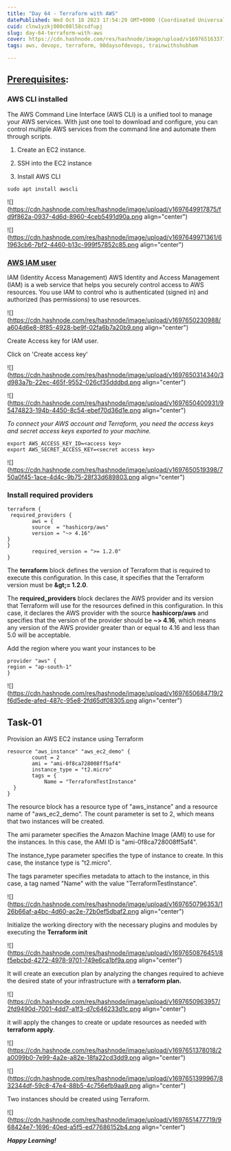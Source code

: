 ```yaml
---
title: "Day 64 - Terraform with AWS"
datePublished: Wed Oct 18 2023 17:54:29 GMT+0000 (Coordinated Universal Time)
cuid: clnw1yzkj000c08l58csdfupj
slug: day-64-terraform-with-aws
cover: https://cdn.hashnode.com/res/hashnode/image/upload/v1697651633711/ce82ace9-f412-4093-b0b6-776b7d5998b9.png
tags: aws, devops, terraform, 90daysofdevops, trainwithshubham

---
```


## [Prerequisites](https://github.com/LondheShubham153/90DaysOfDevOps/blob/master/2023/day64/README.md#prerequisites):

### AWS CLI installed

The AWS Command Line Interface (AWS CLI) is a unified tool to manage your AWS services. With just one tool to download and configure, you can control multiple AWS services from the command line and automate them through scripts.

1. Create an EC2 instance.
    
2. SSH into the EC2 instance
    
3. Install AWS CLI
    

```plaintext
sudo apt install awscli
```

![](https://cdn.hashnode.com/res/hashnode/image/upload/v1697649917875/fd9f862a-0937-4d6d-8960-4ceb5491d90a.png align="center")

![](https://cdn.hashnode.com/res/hashnode/image/upload/v1697649971361/61963cb6-7bf2-4460-b13c-999f57852c85.png align="center")

### [AWS IAM user](https://github.com/LondheShubham153/90DaysOfDevOps/blob/master/2023/day64/README.md#aws-iam-user)

IAM (Identity Access Management) AWS Identity and Access Management (IAM) is a web service that helps you securely control access to AWS resources. You use IAM to control who is authenticated (signed in) and authorized (has permissions) to use resources.

![](https://cdn.hashnode.com/res/hashnode/image/upload/v1697650230988/a604d6e8-8f85-4928-be9f-02fa6b7a20b9.png align="center")

Create Access key for IAM user.

Click on 'Create access key'

![](https://cdn.hashnode.com/res/hashnode/image/upload/v1697650314340/3d983a7b-22ec-465f-9552-026cf35dddbd.png align="center")

![](https://cdn.hashnode.com/res/hashnode/image/upload/v1697650400931/95474823-194b-4450-8c54-ebef70d36d1e.png align="center")

*To connect your AWS account and Terraform, you need the access keys and secret access keys exported to your machine.*

```plaintext
export AWS_ACCESS_KEY_ID=<access key>
export AWS_SECRET_ACCESS_KEY=<secret access key>
```

![](https://cdn.hashnode.com/res/hashnode/image/upload/v1697650519398/750a0f45-1ace-4d4c-9b75-28f33d689803.png align="center")

### Install required providers

```plaintext
terraform {
 required_providers {
        aws = {
        source  = "hashicorp/aws"
        version = "~> 4.16"
}
}
        required_version = ">= 1.2.0"
}
```

The **terraform** block defines the version of Terraform that is required to execute this configuration. In this case, it specifies that the Terraform version must be **\&gt;= 1.2.0**.

The **required\_providers** block declares the AWS provider and its version that Terraform will use for the resources defined in this configuration. In this case, it declares the AWS provider with the source **hashicorp/aws** and specifies that the version of the provider should be **~&gt; 4.16**, which means any version of the AWS provider greater than or equal to 4.16 and less than 5.0 will be acceptable.

Add the region where you want your instances to be

```plaintext
provider "aws" {
region = "ap-south-1"
}
```

![](https://cdn.hashnode.com/res/hashnode/image/upload/v1697650684719/2f6d5ede-afed-487c-95e8-2fd65df08305.png align="center")

## Task-01

Provision an AWS EC2 instance using Terraform

```plaintext
resource "aws_instance" "aws_ec2_demo" {
        count = 2
        ami = "ami-0f8ca728008ff5af4"
        instance_type = "t2.micro"
        tags = {
            Name = "TerraformTestInstance"
  }
}
```

The resource block has a resource type of "aws\_instance" and a resource name of "aws\_ec2\_demo". The count parameter is set to 2, which means that two instances will be created.

The ami parameter specifies the Amazon Machine Image (AMI) to use for the instances. In this case, the AMI ID is "ami-0f8ca728008ff5af4".

The instance\_type parameter specifies the type of instance to create. In this case, the instance type is "t2.micro".

The tags parameter specifies metadata to attach to the instance, in this case, a tag named "Name" with the value "TerraformTestInstance".

![](https://cdn.hashnode.com/res/hashnode/image/upload/v1697650796353/126b66af-a4bc-4d60-ac2e-72b0ef5dbaf2.png align="center")

Initialize the working directory with the necessary plugins and modules by executing the **Terraform init**

![](https://cdn.hashnode.com/res/hashnode/image/upload/v1697650876451/8f5ebcbd-4272-4978-9701-749e6ca1bf9a.png align="center")

It will create an execution plan by analyzing the changes required to achieve the desired state of your infrastructure with a **terraform plan.**

![](https://cdn.hashnode.com/res/hashnode/image/upload/v1697650963957/2fd9490d-7001-4dd7-a1f3-d7c646233d1c.png align="center")

it will apply the changes to create or update resources as needed with **terraform apply**.

![](https://cdn.hashnode.com/res/hashnode/image/upload/v1697651378018/2a0099b0-7e99-4a2e-a82e-18fa22cd3dd9.png align="center")

![](https://cdn.hashnode.com/res/hashnode/image/upload/v1697651399967/832344df-59c8-47e4-88b5-4c756efb9aa9.png align="center")

Two instances should be created using Terraform.

![](https://cdn.hashnode.com/res/hashnode/image/upload/v1697651477719/968424e7-1696-40ed-a5f5-ed77686152b4.png align="center")

***Happy Learning!***